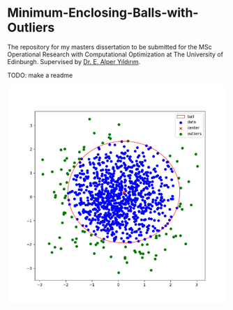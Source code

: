 # Minimum-Enclosing-Balls-with-Outliers

The repository for my masters dissertation to be submitted for the MSc Operational Research with Computational Optimization at The University of Edinburgh. Supervised by [Dr. E. Alper Yıldırım](https://www.maths.ed.ac.uk/~yildirim/).

TODO: make a readme

![](images\sample_mebwo.png)
